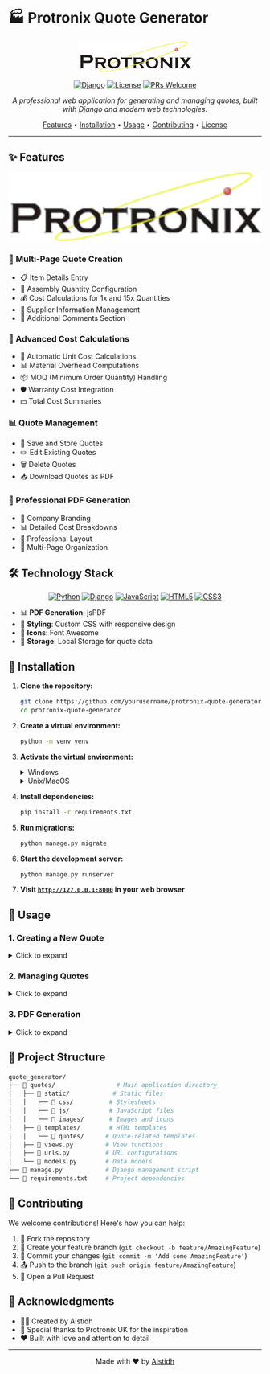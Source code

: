 # 🏭 Protronix Quote Generator

<div align="center">

![Protronix Logo](quotes/static/images/protronix_logo.png)

[![Django](https://img.shields.io/badge/Django-5.1.6-green.svg)](https://www.djangoproject.com/)
[![License](https://img.shields.io/badge/license-MIT-blue.svg)](LICENSE)
[![PRs Welcome](https://img.shields.io/badge/PRs-welcome-brightgreen.svg)](CONTRIBUTING.md)

*A professional web application for generating and managing quotes, built with Django and modern web technologies.*

[Features](#-features) •
[Installation](#-installation) •
[Usage](#-usage) •
[Contributing](#-contributing) •
[License](#-license)

</div>

---

## ✨ Features

<div align="center">
<img src="quotes/static/images/protronix_logo.png" width="600px" />
</div>

### 📝 Multi-Page Quote Creation
- 📋 Item Details Entry
- 🔢 Assembly Quantity Configuration
- 💰 Cost Calculations for 1x and 15x Quantities
- 🏢 Supplier Information Management
- 💭 Additional Comments Section

### 🧮 Advanced Cost Calculations
- 🔄 Automatic Unit Cost Calculations
- 📊 Material Overhead Computations
- 📦 MOQ (Minimum Order Quantity) Handling
- 🛡️ Warranty Cost Integration
- 💵 Total Cost Summaries

### 📊 Quote Management
- 💾 Save and Store Quotes
- ✏️ Edit Existing Quotes
- 🗑️ Delete Quotes
- 📥 Download Quotes as PDF

### 📄 Professional PDF Generation
- 🎨 Company Branding
- 📊 Detailed Cost Breakdowns
- 📐 Professional Layout
- 📑 Multi-Page Organization

## 🛠️ Technology Stack

<div align="center">

[![Python](https://img.shields.io/badge/Python-3.8+-blue?style=for-the-badge&logo=python&logoColor=white)](https://www.python.org/)
[![Django](https://img.shields.io/badge/Django-5.1.6-green?style=for-the-badge&logo=django&logoColor=white)](https://www.djangoproject.com/)
[![JavaScript](https://img.shields.io/badge/JavaScript-ES6+-yellow?style=for-the-badge&logo=javascript&logoColor=white)](https://developer.mozilla.org/en-US/docs/Web/JavaScript)
[![HTML5](https://img.shields.io/badge/HTML5-E34F26?style=for-the-badge&logo=html5&logoColor=white)](https://developer.mozilla.org/en-US/docs/Web/HTML)
[![CSS3](https://img.shields.io/badge/CSS3-1572B6?style=for-the-badge&logo=css3&logoColor=white)](https://developer.mozilla.org/en-US/docs/Web/CSS)

</div>

- 📊 **PDF Generation**: jsPDF
- 🎨 **Styling**: Custom CSS with responsive design
- 🎯 **Icons**: Font Awesome
- 💾 **Storage**: Local Storage for quote data

## 🚀 Installation

1. **Clone the repository:**
   ```bash
   git clone https://github.com/yourusername/protronix-quote-generator.git
   cd protronix-quote-generator
   ```

2. **Create a virtual environment:**
   ```bash
   python -m venv venv
   ```

3. **Activate the virtual environment:**
   <details>
   <summary>Windows</summary>

   ```bash
   venv\Scripts\activate
   ```
   </details>

   <details>
   <summary>Unix/MacOS</summary>

   ```bash
   source venv/bin/activate
   ```
   </details>

4. **Install dependencies:**
   ```bash
   pip install -r requirements.txt
   ```

5. **Run migrations:**
   ```bash
   python manage.py migrate
   ```

6. **Start the development server:**
   ```bash
   python manage.py runserver
   ```

7. **Visit [`http://127.0.0.1:8000`](http://127.0.0.1:8000) in your web browser**

## 📖 Usage

### 1. Creating a New Quote
<details>
<summary>Click to expand</summary>

- 📝 Click "Create New Quote"
- 📋 Fill in item details
- 🔢 Set assembly quantities
- 💰 Add costs and supplier information
- 💭 Add any additional comments
- ✅ Click "Finish" to save
</details>

### 2. Managing Quotes
<details>
<summary>Click to expand</summary>

- 📂 View all quotes in the "Stored Quotes" section
- 📥 Download quotes as PDFs
- ✏️ Edit existing quotes
- 🗑️ Delete unwanted quotes
</details>

### 3. PDF Generation
<details>
<summary>Click to expand</summary>

- 📥 Click "Download" on any quote
- 📄 PDF includes all quote details
- 🎨 Professional formatting with company branding
</details>

## 📁 Project Structure

```bash
quote_generator/
├── 📁 quotes/                 # Main application directory
│   ├── 📁 static/            # Static files
│   │   ├── 📁 css/          # Stylesheets
│   │   ├── 📁 js/           # JavaScript files
│   │   └── 📁 images/       # Images and icons
│   ├── 📁 templates/        # HTML templates
│   │   └── 📁 quotes/      # Quote-related templates
│   ├── 📄 views.py         # View functions
│   ├── 📄 urls.py          # URL configurations
│   └── 📄 models.py        # Data models
├── 📄 manage.py            # Django management script
└── 📄 requirements.txt     # Project dependencies
```

## 🤝 Contributing

We welcome contributions! Here's how you can help:

1. 🍴 Fork the repository
2. 🌿 Create your feature branch (`git checkout -b feature/AmazingFeature`)
3. 💾 Commit your changes (`git commit -m 'Add some AmazingFeature'`)
4. 📤 Push to the branch (`git push origin feature/AmazingFeature`)
5. 🔄 Open a Pull Request


## 👏 Acknowledgments

- 👨‍💻 Created by Aistidh
- 🏢 Special thanks to Protronix UK for the inspiration
- ❤️ Built with love and attention to detail


---

<div align="center">

Made with ❤️ by [Aistidh](https://github.com/Farooq-JK)

</div> 